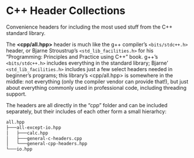 # C++ Header Collections

Convenience headers for including the most used stuff from the C++ standard library.

The **<cpp/all.hpp>** header is much like the g++ compiler’s `<bits/stdc++.h>` header, or Bjarne Stroustrup’s `<std_lib_facilities.h>` for his &ldquo;Programming: Principles and Practice using C++&rdquo; book. g++’s `<bits/stdc++.h>` includes everything in the standard library; Bjarne’ `<std_lib_facilities.h>` includes just a few select headers needed in beginner’s programs; this library’s <cpp/all.hpp> is somewhere in the middle: not everything  (only the compiler vendor can provide that!), but just about everything commonly used in professional code, including threading support.

The headers are all directly in the &ldquo;cpp&rdquo; folder and can be included separately, but their includes of each other form a small hierarhcy:

~~~txt
all.hpp
├───all-except-io.hpp
│   ├───calc.hpp
│   ├───general-c-headers.cpp
│   └───general-cpp-headers.hpp
└───io.hpp
~~~
